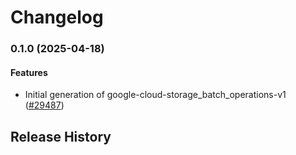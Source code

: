 # Changelog

### 0.1.0 (2025-04-18)

#### Features

* Initial generation of google-cloud-storage_batch_operations-v1 ([#29487](https://github.com/googleapis/google-cloud-ruby/issues/29487)) 

## Release History
